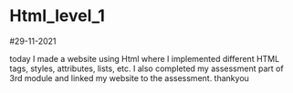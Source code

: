 # Html_level_1

#29-11-2021

today I made a website using Html where I implemented different HTML tags, styles, attributes, lists, etc.
I also completed my assessment part of 3rd module and linked my website to the assessment.
thankyou
